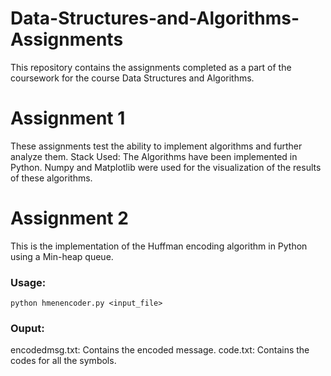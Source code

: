 # Data-Structures-and-Algorithms-Assignments
This repository contains the assignments completed as a part of the coursework for the course Data Structures and Algorithms. 

# Assignment 1
These assignments test the ability to implement algorithms and further analyze them. 
  Stack Used:
  The Algorithms have been implemented in Python.
  Numpy and Matplotlib were used for the visualization of the results of these algorithms.
  
 # Assignment 2
 This is the implementation of the Huffman encoding algorithm in Python using a Min-heap queue.
   ### Usage:
   ```
   python hmenencoder.py <input_file>
   ```
   ### Ouput:
   encodedmsg.txt: Contains the encoded message.
   code.txt: Contains the codes for all the symbols.
   
  
